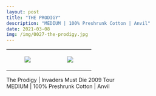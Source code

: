 ```yaml
---
layout: post
title: "THE PRODIGY"
description: "MEDIUM | 100% Preshrunk Cotton | Anvil"
date: 2021-03-08
img: /img/0027-the-prodigy.jpg
---
```




<table style="width:100%;"><tr><td style="vertical-align:top;">
      <figure class="tmblr-full" data-orig-height="2048" data-orig-width="1365" data-orig-src="https://concertshirts.netlify.app/shirts/0027/0027-01.jpg"><img src="https://64.media.tumblr.com/129f0aa5d5c71c36c602ed822734d275/103ee7f643f69458-26/s540x810/a8367914174c3f5bdeaa3cfc8221322453763625.jpg" data-orig-height="2048" data-orig-width="1365" data-orig-src="https://concertshirts.netlify.app/shirts/0027/0027-01.jpg"/></figure></td>
    <td style="vertical-align:top;">
      <figure class="tmblr-full" data-orig-height="2048" data-orig-width="1365" data-orig-src="https://concertshirts.netlify.app/shirts/0027/0027-02.jpg"><img src="https://64.media.tumblr.com/f5db9fbdd3898890f4b1bb9508251d85/103ee7f643f69458-a9/s540x810/f858f5cec17dd0b76f3a51e624db82779ef43026.jpg" data-orig-height="2048" data-orig-width="1365" data-orig-src="https://concertshirts.netlify.app/shirts/0027/0027-02.jpg"/></figure></td>
  </tr></table><p>
  The Prodigy | Invaders Must Die 2009 Tour<br/>MEDIUM | 100% Preshrunk Cotton | Anvil
</p>
